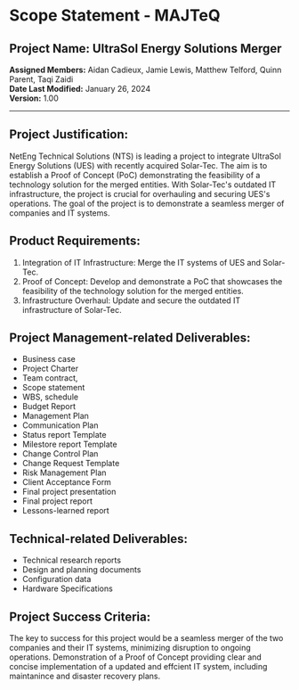 # Scope Statement - MAJTeQ
## Project Name: UltraSol Energy Solutions Merger
**Assigned Members:** Aidan Cadieux, Jamie Lewis, Matthew Telford, Quinn Parent, Taqi Zaidi  
**Date Last Modified:** January 26, 2024  
**Version:** 1.00  

---
## Project Justification:

NetEng Technical Solutions (NTS) is leading a project to integrate UltraSol Energy Solutions (UES) with recently acquired Solar-Tec. The aim is to establish a Proof of Concept (PoC) demonstrating the feasibility of a technology solution for the merged entities. With Solar-Tec's outdated IT infrastructure, the project is crucial for overhauling and securing UES's operations. The goal of the project is to demonstrate a seamless merger of companies and IT systems. 

## Product Requirements:
1.  Integration of IT Infrastructure: Merge the IT systems of UES and Solar-Tec.
2.  Proof of Concept: Develop and demonstrate a PoC that showcases the feasibility of the technology solution for the merged entities.
3. Infrastructure Overhaul: Update and secure the outdated IT infrastructure of Solar-Tec.


## Project Management-related Deliverables:
- Business case
- Project Charter
- Team contract, 
- Scope statement
- WBS, schedule
- Budget Report
- Management Plan
- Communication Plan
- Status report Template
- Milestore report Template
- Change Control Plan
- Change Request Template
- Risk Management Plan
- Client Acceptance Form
- Final project presentation
- Final project report
- Lessons-learned report

## Technical-related Deliverables:
- Technical research reports
- Design and planning documents
- Configuration data 
- Hardware Specifications

## Project Success Criteria:
 The key to success for this project would be a seamless merger of the two companies and their IT systems, minimizing disruption to ongoing operations. Demonstration of a Proof of Concept providing clear and concise implementation of a updated and effcient IT system, including maintanince and disaster recovery plans.
